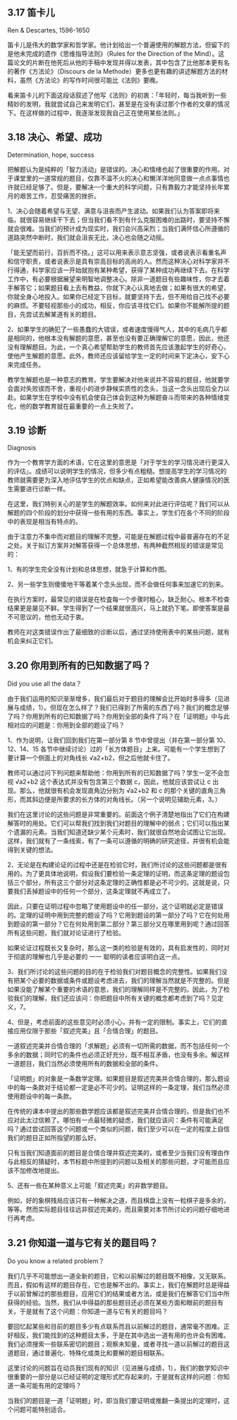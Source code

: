 ## 3.17 笛卡儿

Ren & Descartes, 1596-1650

笛卡儿是伟大的数学家和哲学家。他计划给出一个普遍使用的解题方法，但留下的是他未完成的遗作《思维指导法则》（Rules for the Direction of the Mind）。这篇论文的片断在他死后从他的手稿中发现并得以发表，其中包含了比他那本更有名的著作《方法论》（Discours de la Methode）更多也更有趣的讲述解题方法的材料，虽然《方法论》的写作时间很可能比《法则》要晚。

看来笛卡儿的下面这段话叙述了他写《法则》的初衷：「年轻时，每当我听到一些精妙的发明，我就尝试自己来发明它们，甚至是在没有读过那个作者的文章的情况下。在这样做的过程中，我逐渐发现我自己正在使用某些法则。」

## 3.18 决心、希望、成功

Determination, hope, success

把解题认为是纯粹的「智力活动」是错误的。决心和情绪也起了很重要的作用。对于课堂里的一道常规的题目，仅靠不温不火的决心和懒洋洋地同意做一点点事情也许就已经足够了。但是，要解决一个重大的科学问题，只有靠毅力才能坚持长年累月的艰苦工作，忍受痛苦的挫折。

1、决心会随着希望与无望、满意与沮丧而产生波动。如果我们认为答案即将来临，就很容易继续干下去；但当我们看不到有什么克服困难的出路时，要坚持不懈就会很难。当我们的预计成为现实时，我们会兴高采烈；当我们满怀信心所遵循的道路突然中断时，我们就会沮丧无比，决心也会随之动摇。

「能无望而前行，百折而不挠。」这可以用来表示意志坚强，或者说表示看重名声和信守职责，或者说表示是具有崇高目标的高尚的人。然而这种决心对科学家并不行得通，科学家应该一开始就抱有某种希望，获得了某种成功再继续下去。在科学工作中，有必要根据展望来明智地调整决心。除非一道题目有些趣味性，你才去着手解答它；如果题目看上去有教益，你就下决心认真地去做；如果有很大的希望，你就全身心地投入。如果你已经定下目标，就要坚持下去，但不用给自己找不必要的麻烦。不要轻视那些小的成功，相反，你应该寻找它们。如果你不能解所提的题目，先尝试去解某道有关的题目。

2、如果学生的确犯了一些愚蠢的大错误，或者速度慢得气人，其中的毛病几乎都是相同的，他根本没有解题的意愿，甚至也没有要正确理解它的意愿，因此，他还没有理解题目。为此，一个真心希望帮助学生的教师首先应该激起学生的好奇心，使他产生解题的意愿。此外，教师还应该留给学生一定的时间来下定决心，安下心来完成任务。

教学生解题也是一种意志的教育。学生要解决对他来说并不容易的题目，他就要学会面对失败锲而不舍，重视小的进步静候实质性的念头，当这一念头出现后全力以赴。如果学生在学校中没有机会使自己体会到这种为解题奋斗而带来的各种情绪变化，他的数学教育就在最重要的一点上失败了。

## 3.19 诊断

Diagnosis

作为一个教育学方面的术语，它在这里的意思是「对于学生的学习情况进行更深入的评估」。成绩可以说明学生的情况，但多少有点粗糙。想提高学生的学习情况的教师就需要更为深入地评估学生的优点和缺点，正如希望能改善病人健康情况的医生需要进行诊断一样。

在这里，我们特别关心的是学生的解题效率。如何来对此进行评估呢？我们可以从解题的四个阶段的划分中获得一些有用的东西。事实上，学生们在各个不同的阶段中的表现是相当有特点的。

由于注意力不集中而对题目的理解不完整，可能是在解题过程中最普遍存在的不足之处。关于拟订方案并对解答获得一个总体思想，有两种截然相反的错误是常见的：

1、有的学生完全没有计划和总体思想，就急于计算和作图。

2、另一些学生则傻傻地干等着某个念头出现，而不会做任何事来加速它的到来。

在执行方案时，最常见的错误是在检査每一个步骤时粗心，缺乏耐心。根本不检查结果更是屡见不鲜。学生得到了一个结果就很高兴，马上就扔下笔。即使答案是最不可思议的，他也无动于衷。

教师在对这类错误作出了最细致的诊断以后，通过坚持使用表中的某些问题，就有机会来纠正它们。

## 3.20 你用到所有的已知数据了吗？

Did you use all the data？

由于我们运用的知识渐渐增多，我们最后对于题目的理解会比开始时多得多（见进展与成绩，1）。但现在怎么样了？我们已得到了所需的东西了吗？我们的概念足够了吗？你用到所有的已知数据了吗？你用到全部的条件了吗？在「证明题」中与此相对应的问题是：你用到全部的题设了吗？

1、作为说明，让我们回到我们在第一部分第 8 节中曾提出（并在第一部分第 10、12、14、15 各节中继续讨论）过的「长方体题目」上来。可能有一个学生想到了要计算一个侧面上的对角线长 √a2+b2，但之后他就卡住了。

教师可以通过问下列问题来帮助他：你用到所有的已知数据了吗？学生一定不会忽视 √a2+b2 这个表达式并没有包含第三个数据 c，因此，他就应该尝试让 c 出现。那么，他就很有机会发现直角边分别为 √a2+b2 和 c 的那个关键的直角三角形，而其斜边便是所要求的长方体的对角线长。（另一个说明见辅助元素，3。）

我们在这里讨论的这些问题是非常重要的。前面这个例子清楚地指出了它们在构建解答时的用处。它们可以帮我们找到我们对题目的理解中的弱点；它们可以指出某个遗漏的元素。当我们知道还缺少某个元素时，我们就很自然地会试图让它出现。这样，我们就有了一条线索，有了一条可以遵循的明确的研究途径，并很有机会能得到关键的想法。

2、无论是在构建论证的过程中还是在检验它时，我们所讨论的这些问题都是很有用的。为了更具体地说明，假设我们要检验一条定理的证明，而这条定理的题设包括三个部分，所有这三个部分对这条定理的正确性都是必不可少的。这就是说，只要我们丢掉题设中的任何一个部分，这条定理就不再成立了。

因此，只要在证明过程中忽略了使用题设中的任一部分，这个证明就必定是错误的。定理的证明中用到完整的题设了吗？它用到题设的第一部分了吗？它在何处用到题设的第一部分？它在何处用到第二部分？第三部分又在哪里用到呢？通过回答所有这些问题，我们就对论证进行了检验。

如果论证过程既长又复杂时，那么这一类的检验是有效的，具有启发性的，同时对于彻底的理解也几乎是必要的 一一 聪明的读者应该明白这一点。

3、我们所讨论的这些问题的目的在于检验我们对题目概念的完整性。如果我们没有把某个必要的数据或条件或题设考虑进去，我们的理解当然就是不完整的。但是如果没能了解某个重要的术语的意思，我们的理解同样是不完整的。因此，为了检验我们的理解，我们还应该问：你把题目中所有关键的概念都考虑到了吗？见定义，7。

4、但是，考虑前面的这些意见时必须小心，并有一定的限制。事实上，它们的直接应用仅限于那些「叙述完美」且「合情合理」的题目。

一道叙述完美并合情合理的「求解题」必须有一切所需的数据，而不包括任何一个多余的数据；同时它的条件也必须正好充分，既不相互矛盾，也没有多余。解这样一道题目，我们当然必须使用所有的数据和全部的条件。

「证明题」的对象是一条数学定理。如果题目是叙述完美并合情合理的，那么题设中的每一条款对于结论都一定是必不可少的。证明这样的一条定理，我们当然必须使用题设中的每一条款。

在传统的课本中提出的那些数学题应该都是叙述完美并合情合理的，但是我们也不应对此太过信赖了。哪怕有一点最轻微的疑虑，我们就应该问：条件有可能满足吗？通过尝试回答这个问题或一个类似的问题，我们至少可以在一定的程度上自信我们的题目正如所指望的那么好。

只有当我们知道面前的题目是合情合理并叙述完美的，或者至少当我们没有理由作与此相反的猜疑时，本节标题中所提到的问题以及相关的那些问题，才可能而且应该不加修改地提出。

5、还有一些在某种意义上可能「叙述完美」的非数学题目。

例如，好的象棋残局应该只有一种解决之道，而且棋盘上没有一粒棋子是多余的，等等。然而实际题目往往远非叙述完美的，而且需要对本节所讨论的问题仔细地进行再考虑。

## 3.21 你知道一道与它有关的题目吗？

Do you know a related problem？

我们几乎不可能想出一道全新的题目，它和以前解过的题目既不相像，又无联系。而且，假如有这样的题目存在，它也是解不出的。事实上，我们在解题时总是得益于以前曾解过的那些题目，应用它们的结果或者方法，或是我们在解答它们当中所获得的经验。当然，我们从中得益的那些题目还必须在某些方面和眼前的题目有关。于是就有了这个问题：你知道一道与它有关的题目吗？

要回忆起某些和目前的题目多少有点联系而且以前解过的题目，通常毫不困难。正好相反，我们能找到的这种题目太多，于是在其中选出一道有用的也许会有困难。我们必须搜索一些联系密切的题目；观察未知量，或者寻找一道以前解过的题目这道题目，通过普遍化、特殊化或类比和要解的题目相联系。

这里讨论的问题旨在动员我们现有的知识（见进展与成绩，1），我们的数学知识中很重要的一部分是以已经证明的定理形式贮存起来的，于是就有这样的问题：你知道一条可能有用的定理吗？

当我们的题目是一道「证明题」时，即当我们要证明或推翻一条提出的定理时，这个问题可能特别适合。